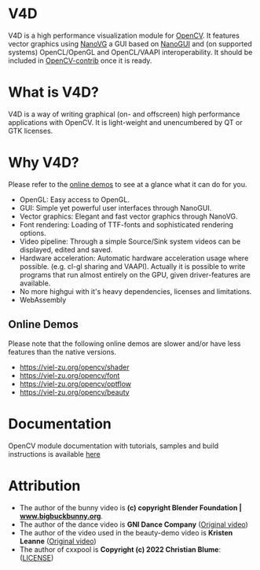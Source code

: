 # V4D
V4D is a high performance visualization module for [OpenCV](https://github.com/opencv/opencv). It features vector graphics using [NanoVG](https://github.com/memononen/nanovg) a GUI based on [NanoGUI](https://github.com/mitsuba-renderer/nanogui) and (on supported systems) OpenCL/OpenGL and OpenCL/VAAPI interoperability. It should be included in [OpenCV-contrib](https://github.com/opencv/opencv_contrib) once it is ready.

# What is V4D?
V4D is a way of writing graphical (on- and offscreen) high performance applications with OpenCV. It is light-weight and unencumbered by QT or GTK licenses.

# Why V4D?
Please refer to the [online demos](https://github.com/kallaballa/V4D/blob/main/README.md#online-demos) to see at a glance what it can do for you.

* OpenGL: Easy access to OpenGL.
* GUI: Simple yet powerful user interfaces through NanoGUI.
* Vector graphics: Elegant and fast vector graphics through NanoVG.
* Font rendering: Loading of TTF-fonts and sophisticated rendering options.
* Video pipeline: Through a simple Source/Sink system videos can be displayed, edited and saved.
* Hardware acceleration: Automatic hardware acceleration usage where possible. (e.g. cl-gl sharing and VAAPI). Actually it is possible to write programs that run almost entirely on the GPU, given driver-features are available.
* No more highgui with it's heavy dependencies, licenses and limitations.
* WebAssembly

## Online Demos

Please note that the following online demos are slower and/or have less features than the native versions.
* https://viel-zu.org/opencv/shader
* https://viel-zu.org/opencv/font
* https://viel-zu.org/opencv/optflow
* https://viel-zu.org/opencv/beauty

# Documentation
OpenCV module documentation with tutorials, samples and build instructions is available [here](https://viel-zu.org/opencv/doxygen/html/dc/d7b/v4d.html)

# Attribution
* The author of the bunny video is **(c) copyright Blender Foundation | www.bigbuckbunny.org**.
* The author of the dance video is **GNI Dance Company** ([Original video](https://www.youtube.com/watch?v=yg6LZtNeO_8))
* The author of the video used in the beauty-demo video is **Kristen Leanne** ([Original video](https://www.youtube.com/watch?v=hUAT8Jm_dvw&t=11s))
* The author of cxxpool is **Copyright (c) 2022 Christian Blume**: ([LICENSE](https://github.com/bloomen/cxxpool/blob/master/LICENSE))
